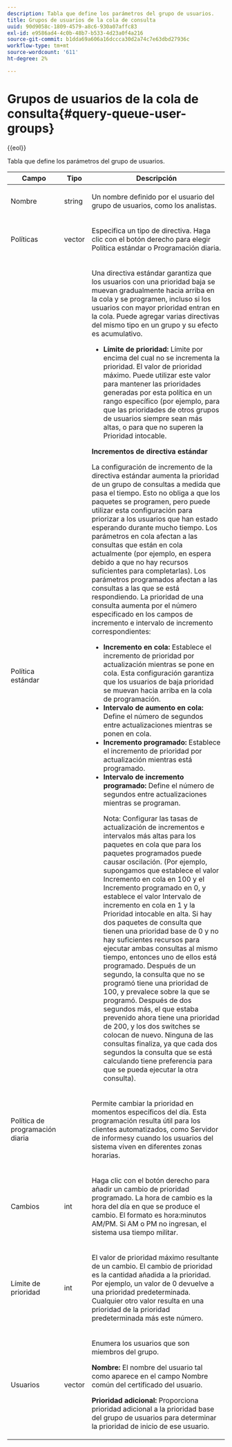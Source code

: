 ```yaml
---
description: Tabla que define los parámetros del grupo de usuarios.
title: Grupos de usuarios de la cola de consulta
uuid: 90d9058c-1809-4579-a8c6-930a07affc83
exl-id: e9586ad4-4c0b-48b7-b533-4d23a0f4a216
source-git-commit: b1dda69a606a16dccca30d2a74c7e63dbd27936c
workflow-type: tm+mt
source-wordcount: '611'
ht-degree: 2%

---
```


# Grupos de usuarios de la cola de consulta{#query-queue-user-groups}

{{eol}}

Tabla que define los parámetros del grupo de usuarios.

<table id="table_670A47E25A7A43F0B599BD7ABB173E69"> 
 <thead> 
  <tr> 
   <th colname="col1" class="entry"> Campo </th> 
   <th colname="col2" class="entry"> Tipo </th> 
   <th colname="col3" class="entry"> Descripción </th> 
  </tr> 
 </thead>
 <tbody> 
  <tr> 
   <td colname="col1"> <p>Nombre </p> </td> 
   <td colname="col2"> <p>string </p> </td> 
   <td colname="col3"> <p>Un nombre definido por el usuario del grupo de usuarios, como los analistas. </p> </td> 
  </tr> 
  <tr> 
   <td colname="col1"> <p>Políticas </p> </td> 
   <td colname="col2"> <p>vector </p> </td> 
   <td colname="col3"> <p>Especifica un tipo de directiva. Haga clic con el botón derecho para elegir Política estándar o Programación diaria. </p> </td> 
  </tr> 
  <tr> 
   <td colname="col1"> <p>Política estándar </p> </td> 
   <td colname="col2"> </td> 
   <td colname="col3"> <p>Una directiva estándar garantiza que los usuarios con una prioridad baja se muevan gradualmente hacia arriba en la cola y se programen, incluso si los usuarios con mayor prioridad entran en la cola. Puede agregar varias directivas del mismo tipo en un grupo y su efecto es acumulativo. 
     <ul id="ul_F7F60D23DC934F61AF2183177A11FA65"> 
      <li id="li_805ED3E740814FAEBFF2B411BAB3D248"><b>Límite de prioridad:</b> Límite por encima del cual no se incrementa la prioridad. El valor de prioridad máximo. Puede utilizar este valor para mantener las prioridades generadas por esta política en un rango específico (por ejemplo, para que las prioridades de otros grupos de usuarios siempre sean más altas, o para que no superen la Prioridad intocable. </li> 
     </ul> </p> <p> <b>Incrementos de directiva estándar</b> </p> <p>La configuración de incremento de la directiva estándar aumenta la prioridad de un grupo de consultas a medida que pasa el tiempo. Esto no obliga a que los paquetes se programen, pero puede utilizar esta configuración para priorizar a los usuarios que han estado esperando durante mucho tiempo. Los parámetros en cola afectan a las consultas que están en cola actualmente (por ejemplo, en espera debido a que no hay recursos suficientes para completarlas). Los parámetros programados afectan a las consultas a las que se está respondiendo. La prioridad de una consulta aumenta por el número especificado en los campos de incremento e intervalo de incremento correspondientes: 
     <ul id="ul_7A5EE18CE10E4484A203B938525C806C"> 
      <li id="li_4B5CD827AF3848DA811A96C851340518"><b>Incremento en cola:</b> Establece el incremento de prioridad por actualización mientras se pone en cola. Esta configuración garantiza que los usuarios de baja prioridad se muevan hacia arriba en la cola de programación. </li> 
      <li id="li_91CA798235234A1CAC7AB32A7FB1CE84"><b>Intervalo de aumento en cola:</b> Define el número de segundos entre actualizaciones mientras se ponen en cola. </li> 
      <li id="li_079275E21ABA43B796A853624A6BDC29"><b>Incremento programado:</b> Establece el incremento de prioridad por actualización mientras está programado. </li> 
      <li id="li_3AE2EC3EBE6C4670BA0FA1BBD03FEBBD"><b>Intervalo de incremento programado:</b> Define el número de segundos entre actualizaciones mientras se programan. <p> <p>Nota: Configurar las tasas de actualización de incrementos e intervalos más altas para los paquetes en cola que para los paquetes programados puede causar oscilación. (Por ejemplo, supongamos que establece el valor Incremento en cola en 100 y el Incremento programado en 0, y establece el valor Intervalo de incremento en cola en 1 y la Prioridad intocable en alta. Si hay dos paquetes de consulta que tienen una prioridad base de 0 y no hay suficientes recursos para ejecutar ambas consultas al mismo tiempo, entonces uno de ellos está programado. Después de un segundo, la consulta que no se programó tiene una prioridad de 100, y prevalece sobre la que se programó. Después de dos segundos más, el que estaba prevenido ahora tiene una prioridad de 200, y los dos switches se colocan de nuevo. Ninguna de las consultas finaliza, ya que cada dos segundos la consulta que se está calculando tiene preferencia para que se pueda ejecutar la otra consulta). </p> </p> </li> 
     </ul> </p> </td> 
  </tr> 
  <tr> 
   <td colname="col1"> <p>Política de programación diaria </p> </td> 
   <td colname="col2"> </td> 
   <td colname="col3"> <p>Permite cambiar la prioridad en momentos específicos del día. Esta programación resulta útil para los clientes automatizados, como <span class="wintitle"> Servidor de informes</span>y cuando los usuarios del sistema viven en diferentes zonas horarias. </p> </td> 
  </tr> 
  <tr> 
   <td colname="col1"> <p>Cambios </p> </td> 
   <td colname="col2"> <p>int </p> </td> 
   <td colname="col3"> <p>Haga clic con el botón derecho para añadir un cambio de prioridad programado. La hora de cambio es la hora del día en que se produce el cambio. El formato es hora:minutos AM/PM. Si AM o PM no ingresan, el sistema usa tiempo militar. </p> </td> 
  </tr> 
  <tr> 
   <td colname="col1"> <p>Límite de prioridad </p> </td> 
   <td colname="col2"> <p>int </p> </td> 
   <td colname="col3"> <p>El valor de prioridad máximo resultante de un cambio. El cambio de prioridad es la cantidad añadida a la prioridad. Por ejemplo, un valor de 0 devuelve a una prioridad predeterminada. Cualquier otro valor resulta en una prioridad de la prioridad predeterminada más este número. </p> </td> 
  </tr> 
  <tr> 
   <td colname="col1"> <p>Usuarios </p> </td> 
   <td colname="col2"> <p>vector </p> </td> 
   <td colname="col3"> <p>Enumera los usuarios que son miembros del grupo. </p> <p> <b>Nombre:</b> El nombre del usuario tal como aparece en el campo Nombre común del certificado del usuario. </p> <p> <b>Prioridad adicional:</b> Proporciona prioridad adicional a la prioridad base del grupo de usuarios para determinar la prioridad de inicio de ese usuario. </p> </td> 
  </tr> 
 </tbody> 
</table>
